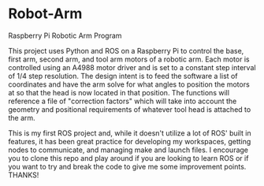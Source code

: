 # Robot-Arm
Raspberry Pi Robotic Arm Program

This project uses Python and ROS on a Raspberry Pi to control the base, first arm, second arm, and tool arm motors of a robotic arm. Each
motor is controlled using an A4988 motor driver and is set to a constant step interval of 1/4 step resolution. The design intent is to
feed the software a list of coordinates and have the arm solve for what angles to position the motors at so that the head is now located
in that position. The functions will reference a file of "correction factors" which will take into account the geometry and positional
requirements of whatever tool head is attached to the arm.

This is my first ROS project and, while it doesn't utilize a lot of ROS' built in features, it has been great practice for developing my
workspaces, getting nodes to communicate, and managing make and launch files. I encourage you to clone this repo and play around if you
are looking to learn ROS or if you want to try and break the code to give me some improvement points. THANKS!
